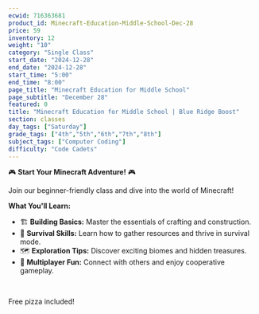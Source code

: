 ```yaml
---
ecwid: 716363681
product_id: Minecraft-Education-Middle-School-Dec-28
price: 59
inventory: 12
weight: "10"
category: "Single Class"
start_date: "2024-12-28"
end_date: "2024-12-28"
start_time: "5:00"
end_time: "8:00"
page_title: "Minecraft Education for Middle School"
page_subtitle: "December 28"
featured: 0
title: "Minecraft Education for Middle School | Blue Ridge Boost"
section: classes
day_tags: ["Saturday"]
grade_tags: ["4th","5th","6th","7th","8th"]
subject_tags: ["Computer Coding"]
difficulty: "Code Cadets"
---
```

<p>🎮 <strong>Start Your Minecraft Adventure!</strong> 🎮</p><p>Join our beginner-friendly class and dive into the world of Minecraft!</p><p><strong>What You'll Learn:</strong></p><ul> <li>🏗️ <strong>Building Basics:</strong> Master the essentials of crafting and construction.</li> <li>🌿 <strong>Survival Skills:</strong> Learn how to gather resources and thrive in survival mode.</li> <li>🗺️ <strong>Exploration Tips:</strong> Discover exciting biomes and hidden treasures.</li> <li>👥 <strong>Multiplayer Fun:</strong> Connect with others and enjoy cooperative gameplay.</li></ul><p><br></p><p>Free pizza included!</p>

